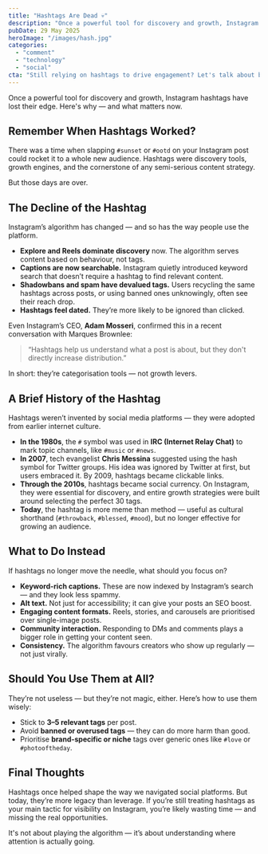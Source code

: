 ```yaml
---
title: "Hashtags Are Dead 💀"
description: "Once a powerful tool for discovery and growth, Instagram hashtags have lost their edge. Here's why — and what matters now."
pubDate: 29 May 2025
heroImage: "/images/hash.jpg"
categories: 
  - "comment"
  - "technology" 
  - "social"
cta: "Still relying on hashtags to drive engagement? Let's talk about better ways to get your content seen."
---
```

Once a powerful tool for discovery and growth, Instagram hashtags have lost their edge. Here's why — and what matters now.

## Remember When Hashtags Worked?

There was a time when slapping `#sunset` or `#ootd` on your Instagram post could rocket it to a whole new audience. Hashtags were discovery tools, growth engines, and the cornerstone of any semi-serious content strategy.

But those days are over.

## The Decline of the Hashtag

Instagram’s algorithm has changed — and so has the way people use the platform.

- **Explore and Reels dominate discovery** now. The algorithm serves content based on behaviour, not tags.
- **Captions are now searchable.** Instagram quietly introduced keyword search that doesn’t require a hashtag to find relevant content.
- **Shadowbans and spam have devalued tags.** Users recycling the same hashtags across posts, or using banned ones unknowingly, often see their reach drop.
- **Hashtags feel dated.** They’re more likely to be ignored than clicked.

Even Instagram’s CEO, **Adam Mosseri**, confirmed this in a recent conversation with Marques Brownlee:

> “Hashtags help us understand what a post is about, but they don't directly increase distribution.”

In short: they’re categorisation tools — not growth levers.

## A Brief History of the Hashtag

Hashtags weren’t invented by social media platforms — they were adopted from earlier internet culture.

- **In the 1980s**, the `#` symbol was used in **IRC (Internet Relay Chat)** to mark topic channels, like `#music` or `#news`.
- **In 2007**, tech evangelist **Chris Messina** suggested using the hash symbol for Twitter groups. His idea was ignored by Twitter at first, but users embraced it. By 2009, hashtags became clickable links.
- **Through the 2010s**, hashtags became social currency. On Instagram, they were essential for discovery, and entire growth strategies were built around selecting the perfect 30 tags.
- **Today**, the hashtag is more meme than method — useful as cultural shorthand (`#throwback`, `#blessed`, `#mood`), but no longer effective for growing an audience.

## What to Do Instead

If hashtags no longer move the needle, what should you focus on?

- **Keyword-rich captions.** These are now indexed by Instagram’s search — and they look less spammy.
- **Alt text.** Not just for accessibility; it can give your posts an SEO boost.
- **Engaging content formats.** Reels, stories, and carousels are prioritised over single-image posts.
- **Community interaction.** Responding to DMs and comments plays a bigger role in getting your content seen.
- **Consistency.** The algorithm favours creators who show up regularly — not just virally.

## Should You Use Them at All?

They’re not useless — but they’re not magic, either. Here’s how to use them wisely:

- Stick to **3–5 relevant tags** per post.
- Avoid **banned or overused tags** — they can do more harm than good.
- Prioritise **brand-specific or niche** tags over generic ones like `#love` or `#photooftheday`.

## Final Thoughts

Hashtags once helped shape the way we navigated social platforms. But today, they’re more legacy than leverage. If you’re still treating hashtags as your main tactic for visibility on Instagram, you’re likely wasting time — and missing the real opportunities.

It's not about playing the algorithm — it’s about understanding where attention is actually going.
